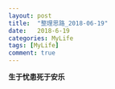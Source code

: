 ```yaml
---
layout: post
title:  "整理思路_2018-06-19"
date:   2018-6-19
categories: MyLife
tags: [MyLife]
comment: true
---
```





__生于忧患死于安乐__
